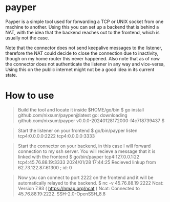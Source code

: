 # payper

Payper is a simple tool used for forwarding a TCP or UNIX socket from one machine to another.
Using this you can set up a backend that is behind a NAT, with the idea that the backend reaches out to the frontend, which is usually not the case.

Note that the connector does not send keepalive messages to the listener, therefore the NAT could decide to close the connection due to inactivity, though on my home router this never happened.
Also note that as of now the connector does not authenticate the listener in any way and vice-versa, Using this on the public internet might not be a good idea in its current state.

# How to use

> Build the tool and locate it inside $HOME/go/bin
$ go install github.com/nixsum/payper@latest
go: downloading github.com/nixsum/payper v0.0.0-20240128172000-f4c7f8739437
$

> Start the listener on your frontend
$ go/bin/payper listen tcp4:0.0.0.0:2222 tcp4:0.0.0.0:3333

> Start the connector on your backend, in this case I will forward connection to my ssh server. You will recieve a message that it is linked with the frontend
$ go/bin/payper tcp4:127.0.0.1:22 tcp4:45.76.88.19:3333
2024/01/28 17:44:25 Recieved linkup from 62.73.122.87:61300 ; id: 0


> Now you can connect to port 2222 on the frontend and it will be automatically relayed to the backend.
$ nc -v 45.76.88.19 2222
Ncat: Version 7.93 ( https://nmap.org/ncat )
Ncat: Connected to 45.76.88.19:2222.
SSH-2.0-OpenSSH_8.8
